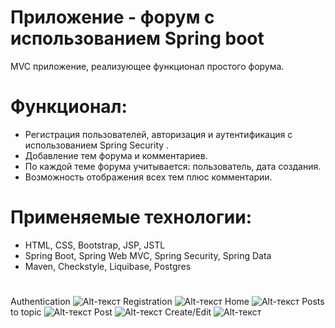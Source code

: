 # Приложение - форум с использованием Spring boot
MVC приложение, реализующее функционал простого форума.

# Функционал:
- Регистрация пользователей, авторизация и
  аутентификация с использованием Spring Security .
- Добавление тем форума и комментариев.
- По каждой теме форума учитывается: пользователь, дата создания.
- Возможность отображения всех тем плюс комментарии.
# Применяемые технологии:
- HTML, CSS, Bootstrap, JSP, JSTL
- Spring Boot, Spring Web MVC, Spring Security, Spring Data
- Maven, Checkstyle, Liquibase, Postgres
#
Authentication
![Alt-текст](https://i.ibb.co/xGcYg9d/login.png)
Registration
![Alt-текст](https://i.ibb.co/5sSMgLD/reg.png)
Home
![Alt-текст](https://i.ibb.co/MpxwW8z/home.png)
Posts to topic
![Alt-текст](https://i.ibb.co/M8mvTNj/topic-Posts.png)
Post
![Alt-текст](https://i.ibb.co/Zh1Y6Yw/post.png)
Create/Edit
![Alt-текст](https://i.ibb.co/YT25Mvb/edit-create.png)
